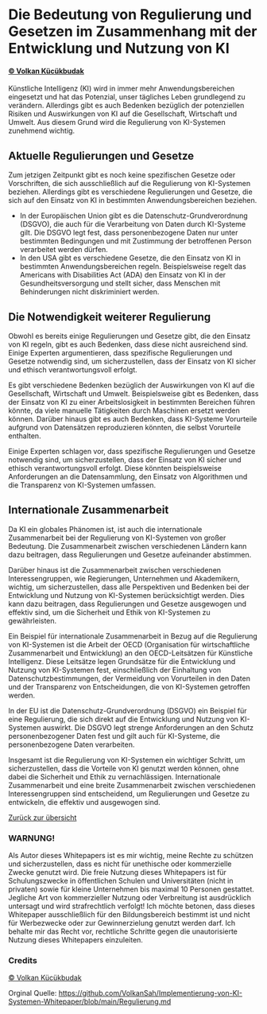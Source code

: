 # Die Bedeutung von Regulierung und Gesetzen im Zusammenhang mit der Entwicklung und Nutzung von KI
#### [© Volkan Kücükbudak](https://github.com/volkansah)

Künstliche Intelligenz (KI) wird in immer mehr Anwendungsbereichen eingesetzt und hat das Potenzial, unser tägliches Leben grundlegend zu verändern. Allerdings gibt es auch Bedenken bezüglich der potenziellen Risiken und Auswirkungen von KI auf die Gesellschaft, Wirtschaft und Umwelt. Aus diesem Grund wird die Regulierung von KI-Systemen zunehmend wichtig.

## Aktuelle Regulierungen und Gesetze
Zum jetzigen Zeitpunkt gibt es noch keine spezifischen Gesetze oder Vorschriften, die sich ausschließlich auf die Regulierung von KI-Systemen beziehen. Allerdings gibt es verschiedene Regulierungen und Gesetze, die sich auf den Einsatz von KI in bestimmten Anwendungsbereichen beziehen.

- In der Europäischen Union gibt es die Datenschutz-Grundverordnung (DSGVO), die auch für die Verarbeitung von Daten durch KI-Systeme gilt. Die DSGVO legt fest, dass personenbezogene Daten nur unter bestimmten Bedingungen und mit Zustimmung der betroffenen Person verarbeitet werden dürfen.
- In den USA gibt es verschiedene Gesetze, die den Einsatz von KI in bestimmten Anwendungsbereichen regeln. Beispielsweise regelt das Americans with Disabilities Act (ADA) den Einsatz von KI in der Gesundheitsversorgung und stellt sicher, dass Menschen mit Behinderungen nicht diskriminiert werden.

## Die Notwendigkeit weiterer Regulierung
Obwohl es bereits einige Regulierungen und Gesetze gibt, die den Einsatz von KI regeln, gibt es auch Bedenken, dass diese nicht ausreichend sind. Einige Experten argumentieren, dass spezifische Regulierungen und Gesetze notwendig sind, um sicherzustellen, dass der Einsatz von KI sicher und ethisch verantwortungsvoll erfolgt.

Es gibt verschiedene Bedenken bezüglich der Auswirkungen von KI auf die Gesellschaft, Wirtschaft und Umwelt. Beispielsweise gibt es Bedenken, dass der Einsatz von KI zu einer Arbeitslosigkeit in bestimmten Bereichen führen könnte, da viele manuelle Tätigkeiten durch Maschinen ersetzt werden können. Darüber hinaus gibt es auch Bedenken, dass KI-Systeme Vorurteile aufgrund von Datensätzen reproduzieren könnten, die selbst Vorurteile enthalten.

Einige Experten schlagen vor, dass spezifische Regulierungen und Gesetze notwendig sind, um sicherzustellen, dass der Einsatz von KI sicher und ethisch verantwortungsvoll erfolgt. Diese könnten beispielsweise Anforderungen an die Datensammlung, den Einsatz von Algorithmen und die Transparenz von KI-Systemen umfassen.

## Internationale Zusammenarbeit

Da KI ein globales Phänomen ist, ist auch die internationale Zusammenarbeit bei der Regulierung von KI-Systemen von großer Bedeutung. Die Zusammenarbeit zwischen verschiedenen Ländern kann dazu beitragen, 
dass Regulierungen und Gesetze aufeinander abstimmen. 

Darüber hinaus ist die Zusammenarbeit zwischen verschiedenen Interessengruppen, wie Regierungen, Unternehmen und Akademikern, wichtig, um sicherzustellen, dass alle Perspektiven und Bedenken bei der Entwicklung und Nutzung von KI-Systemen berücksichtigt werden. Dies kann dazu beitragen, dass Regulierungen und Gesetze ausgewogen und effektiv sind, um die Sicherheit und Ethik von KI-Systemen zu gewährleisten.

Ein Beispiel für internationale Zusammenarbeit in Bezug auf die Regulierung von KI-Systemen ist die Arbeit der OECD (Organisation für wirtschaftliche Zusammenarbeit und Entwicklung) an den OECD-Leitsätzen für Künstliche Intelligenz. Diese Leitsätze legen Grundsätze für die Entwicklung und Nutzung von KI-Systemen fest, einschließlich der Einhaltung von Datenschutzbestimmungen, der Vermeidung von Vorurteilen in den Daten und der Transparenz von Entscheidungen, die von KI-Systemen getroffen werden.

In der EU ist die Datenschutz-Grundverordnung (DSGVO) ein Beispiel für eine Regulierung, die sich direkt auf die Entwicklung und Nutzung von KI-Systemen auswirkt. Die DSGVO legt strenge Anforderungen an den Schutz personenbezogener Daten fest und gilt auch für KI-Systeme, die personenbezogene Daten verarbeiten.

Insgesamt ist die Regulierung von KI-Systemen ein wichtiger Schritt, um sicherzustellen, dass die Vorteile von KI genutzt werden können, ohne dabei die Sicherheit und Ethik zu vernachlässigen. Internationale Zusammenarbeit und eine breite Zusammenarbeit zwischen verschiedenen Interessengruppen sind entscheidend, um Regulierungen und Gesetze zu entwickeln, die effektiv und ausgewogen sind.

[Zurück zur übersicht](README.md#Themen)

### WARNUNG!
Als Autor dieses Whitepapers ist es mir wichtig, meine Rechte zu schützen und sicherzustellen, dass es nicht für unethische oder kommerzielle Zwecke genutzt wird. Die freie Nutzung dieses Whitepapers ist für Schulungszwecke in öffentlichen Schulen und Universitäten (nicht in privaten) sowie für kleine Unternehmen bis maximal 10 Personen gestattet. Jegliche Art von kommerzieller Nutzung oder Verbreitung ist ausdrücklich untersagt und wird strafrechtlich verfolgt! Ich möchte betonen, dass dieses Whitepaper ausschließlich für den Bildungsbereich bestimmt ist und nicht für Werbezwecke oder zur Gewinnerzielung genutzt werden darf. Ich behalte mir das Recht vor, rechtliche Schritte gegen die unautorisierte Nutzung dieses Whitepapers einzuleiten.

### Credits
[© Volkan Kücükbudak](https://github.com/volkansah)

Orginal Quelle:  https://github.com/VolkanSah/Implementierung-von-KI-Systemen-Whitepaper/blob/main/Regulierung.md
